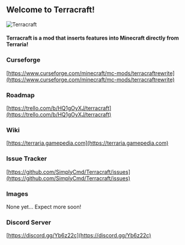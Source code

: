 
## Welcome to Terracraft!
![Terracraft](https://github.com/SimplyCmd/Terracraft/blob/master/main/resources/terracraft_logo.png?raw=true)

#### Terracraft is a mod that inserts features into Minecraft directly from Terraria!

<!--### Versions

| Build     | MCVersion | FGVersion |
| ---       | ---       | ---       |
| 0.1.0     | 1.14.4    | 28.1.85   |-->

### Curseforge

[https://www.curseforge.com/minecraft/mc-mods/terracraftrewrite](https://www.curseforge.com/minecraft/mc-mods/terracraftrewrite)  

### Roadmap

[https://trello.com/b/HQ1gOyXJ/terracraft](https://trello.com/b/HQ1gOyXJ/terracraft)  

### Wiki

[https://terraria.gamepedia.com](https://terraria.gamepedia.com)

### Issue Tracker

[https://github.com/SimplyCmd/Terracraft/issues](https://github.com/SimplyCmd/Terracraft/issues)  

### Images

None yet... Expect more soon!

### Discord Server

[https://discord.gg/Yb6z22c](https://discord.gg/Yb6z22c)  
